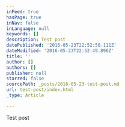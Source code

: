 ```yaml
---
inFeed: true
hasPage: true
inNav: false
inLanguage: null
keywords: []
description: Test post
datePublished: '2016-05-23T22:52:50.111Z'
dateModified: '2016-05-23T22:52:49.896Z'
title: ''
author: []
authors: []
publisher: null
starred: false
sourcePath: _posts/2016-05-23-test-post.md
url: test-post/index.html
_type: Article

---
```

Test post